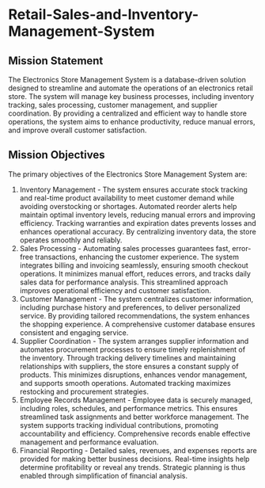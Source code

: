 # Retail-Sales-and-Inventory-Management-System

## Mission Statement
The Electronics Store Management System is a database-driven solution designed to streamline
and automate the operations of an electronics retail store. The system will manage key business
processes, including inventory tracking, sales processing, customer management, and supplier
coordination. By providing a centralized and efficient way to handle store operations, the system
aims to enhance productivity, reduce manual errors, and improve overall customer satisfaction.

## Mission Objectives
The primary objectives of the Electronics Store Management System are:
1. Inventory Management - The system ensures accurate stock tracking and real-time
product availability to meet customer demand while avoiding overstocking or shortages.
Automated reorder alerts help maintain optimal inventory levels, reducing manual errors
and improving efficiency. Tracking warranties and expiration dates prevents losses and
enhances operational accuracy. By centralizing inventory data, the store operates smoothly
and reliably.
2. Sales Processing - Automating sales processes guarantees fast, error-free transactions,
enhancing the customer experience. The system integrates billing and invoicing
seamlessly, ensuring smooth checkout operations. It minimizes manual effort, reduces
errors, and tracks daily sales data for performance analysis. This streamlined approach
improves operational efficiency and customer satisfaction.
3. Customer Management - The system centralizes customer information, including
purchase history and preferences, to deliver personalized service. By providing tailored
recommendations, the system enhances the shopping experience. A comprehensive
customer database ensures consistent and engaging service.
4. Supplier Coordination - The system arranges supplier information and automates
procurement processes to ensure timely replenishment of the inventory. Through tracking
delivery timelines and maintaining relationships with suppliers, the store ensures a constant
supply of products. This minimizes disruptions, enhances vendor management, and
supports smooth operations. Automated tracking maximizes restocking and procurement
strategies.
5. Employee Records Management - Employee data is securely managed, including roles,
schedules, and performance metrics. This ensures streamlined task assignments and better
workforce management. The system supports tracking individual contributions, promoting
accountability and efficiency. Comprehensive records enable effective management and
performance evaluation.
6. Financial Reporting - Detailed sales, revenues, and expenses reports are provided for
making better business decisions. Real-time insights help determine profitability or reveal
any trends. Strategic planning is thus enabled through simplification of financial analysis.
